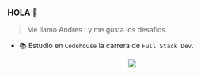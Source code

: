 ### HOLA 👋
> Me llamo Andres ! y me gusta los desafios.
- 📚 Estudio en `Codehouse` la carrera de `Full Stack Dev`.

<div align=center width="400" height="400">
<img src="https://camo.githubusercontent.com/cae12fddd9d6982901d82580bdf321d81fb299141098ca1c2d4891870827bf17/68747470733a2f2f6d69726f2e6d656469756d2e636f6d2f6d61782f313336302f302a37513379765349765f7430696f4a2d5a2e676966" />
</div>